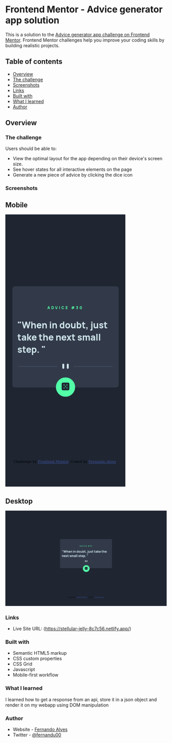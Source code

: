 # Frontend Mentor - Advice generator app solution

This is a solution to the [Advice generator app challenge on Frontend Mentor](https://www.frontendmentor.io/challenges/advice-generator-app-QdUG-13db). Frontend Mentor challenges help you improve your coding skills by building realistic projects.

## Table of contents

  - [Overview](#overview)
  - [The challenge](#the-challenge)
  - [Screenshots](#screenshots)
  - [Links](#links)
  - [Built with](#built-with)
  - [What I learned](#what-i-learned)
  - [Author](#author)


## Overview

### The challenge

Users should be able to:

- View the optimal layout for the app depending on their device's screen size.
- See hover states for all interactive elements on the page
- Generate a new piece of advice by clicking the dice icon

### Screenshots

## Mobile

![](./screenshot_mobile.png)

## Desktop

![](screenshot_1440.png)




### Links

- Live Site URL: (https://stellular-jelly-8c7c56.netlify.app/)


### Built with

- Semantic HTML5 markup
- CSS custom properties
- CSS Grid
- Javascript
- Mobile-first workflow


### What I learned

I learned how to get a response from an api, store it in a json object and render it on my webapp using DOM manipulation 

### Author

- Website - [Fernando Alves](https://www.your-site.com)
- Twitter - [@fernandu00](https://www.twitter.com/fernandu00)

